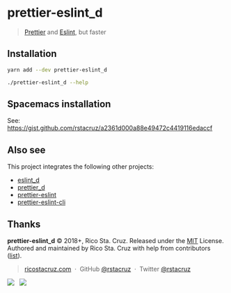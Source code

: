 # prettier-eslint_d

> [Prettier](https://prettier.io) and [Eslint](https://eslint.org), but faster

## Installation

```bash
yarn add --dev prettier-eslint_d
```

```bash
./prettier-eslint_d --help
```

## Spacemacs installation

See: <https://gist.github.com/rstacruz/a2361d000a88e49472c4419116edaccf>

## Also see

This project integrates the following other projects:

- [eslint_d](https://yarn.pm/eslint_d)
- [prettier_d](https://yarn.pm/prettier_d)
- [prettier-eslint](https://yarn.pm/prettier-eslint)
- [prettier-eslint-cli](https://yarn.pm/prettier-eslint-cli)

## Thanks

**prettier-eslint_d** © 2018+, Rico Sta. Cruz. Released under the [MIT] License.<br>
Authored and maintained by Rico Sta. Cruz with help from contributors ([list][contributors]).

> [ricostacruz.com](http://ricostacruz.com) &nbsp;&middot;&nbsp;
> GitHub [@rstacruz](https://github.com/rstacruz) &nbsp;&middot;&nbsp;
> Twitter [@rstacruz](https://twitter.com/rstacruz)

[![](https://img.shields.io/github/followers/rstacruz.svg?style=social&label=@rstacruz)](https://github.com/rstacruz) &nbsp;
[![](https://img.shields.io/twitter/follow/rstacruz.svg?style=social&label=@rstacruz)](https://twitter.com/rstacruz)

[MIT]: http://mit-license.org/
[contributors]: http://github.com/rstacruz/prettier-eslint_d/contributors
